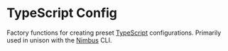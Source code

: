 # TypeScript Config

Factory functions for creating preset [TypeScript](https://www.typescriptlang.org/) configurations.
Primarily used in unison with the [Nimbus](https://www.npmjs.com/package/@rajzik/nimbus) CLI.
